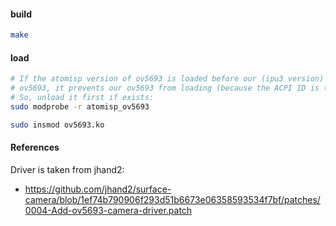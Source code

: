 #### build

```bash
make
```

#### load

```bash
# If the atomisp version of ov5693 is loaded before our (ipu3 version)
# ov5693, it prevents our ov5693 from loading (because the ACPI ID is the same.)
# So, unload it first if exists:
sudo modprobe -r atomisp_ov5693

sudo insmod ov5693.ko
```

#### References

Driver is taken from jhand2:
- https://github.com/jhand2/surface-camera/blob/1ef74b790906f293d51b6673e06358593534f7bf/patches/0004-Add-ov5693-camera-driver.patch
